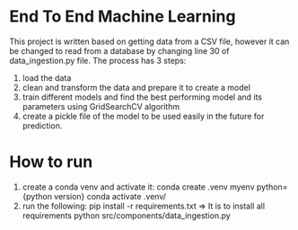 # End To End Machine Learning
This project is written based on getting data from a CSV file, however it can be changed to read from a database by changing line 30 of data_ingestion.py file.
The process has 3 steps:
  1.  load the data
  2.  clean and transform the data and prepare it to create a model
  3.  train different models and find the best performing model and its parameters using GridSearchCV algorithm
  4.  create a pickle file of the model to be used easily in the future for prediction.
# How to run
1.  create a conda venv and activate it:
    conda create .venv myenv python={python version}
    conda activate .venv/
2.  run the following:
    pip install -r requirements.txt  => It is to install all requirements
    python src/components/data_ingestion.py
